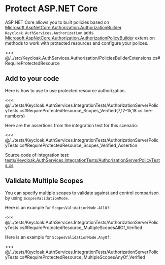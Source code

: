 # Protect ASP.NET Core

ASP.NET Core allows you to built policies based on [Microsoft.AspNetCore.Authorization.AuthorizationBuilder](https://learn.microsoft.com/en-us/dotnet/api/microsoft.aspnetcore.authorization.authorizationbuilder). `Keycloak.AuthServices.Authorization` adds [Microsoft.AspNetCore.Authorization.AuthorizationPolicyBuilder](https://learn.microsoft.com/en-us/dotnet/api/microsoft.aspnetcore.authorization.authorizationpolicybuilder) extension methods to work with protected resources and configure your polices.

<<< @/../src/Keycloak.AuthServices.Authorization/PoliciesBuilderExtensions.cs#RequireProtectedResource

<!-- <<< @/../src/Keycloak.AuthServices.Authorization/PoliciesBuilderExtensions.cs#RequireProtectedResourceScopes -->

## Add to your code

Here is how to use to use protected resource authorization.

<<< @/../tests/Keycloak.AuthServices.IntegrationTests/AuthorizationServerPolicyTests.cs#RequireProtectedResource_Scopes_Verified{7,12-15,18 cs:line-numbers}

Here are the assertions from the integration test for this scenario:

<<< @/../tests/Keycloak.AuthServices.IntegrationTests/AuthorizationServerPolicyTests.cs#RequireProtectedResource_Scopes_Verified_Assertion

Source code of integration test: [tests/Keycloak.AuthServices.IntegrationTests/AuthorizationServerPolicyTests.cs](https://github.com/NikiforovAll/keycloak-authorization-services-dotnet/blob/main/tests/Keycloak.AuthServices.IntegrationTests/AuthorizationServerPolicyTests.cs)

## Validate Multiple Scopes

You can specify multiple scopes to validate against and control comparison by using `ScopesValidationMode`.

Here is an example for `ScopesValidationMode.AllOf`:

<<< @/../tests/Keycloak.AuthServices.IntegrationTests/AuthorizationServerPolicyTests.cs#RequireProtectedResource_MultipleScopesAllOf_Verified

Here is an example for `ScopesValidationMode.AnyOf`:

<<< @/../tests/Keycloak.AuthServices.IntegrationTests/AuthorizationServerPolicyTests.cs#RequireProtectedResource_MultipleScopesAnyOf_Verified
